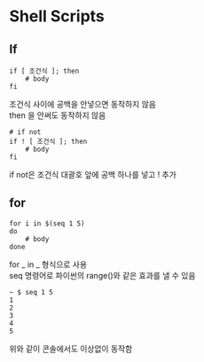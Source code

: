 # Shell Scripts
## If
``` shell
if [ 조건식 ]; then
	# body
fi
```
조건식 사이에 공백을 안넣으면 동작하지 않음  
then 을 안써도 동작하지 않음  
  
``` shell
# if not
if ! [ 조건식 ]; then
	# body
fi
```
if not은 조건식 대괄호 앞에 공백 하나를 넣고 ! 추가  
  
## for
``` shell
for i in $(seq 1 5)
do
	# body
done
```
for _ in _ 형식으로 사용  
seq 명령어로 파이썬의 range()와 같은 효과를 낼 수 있음  
``` console
~ $ seq 1 5
1
2
3
4
5
```
위와 같이 콘솔에서도 이상없이 동작함  
